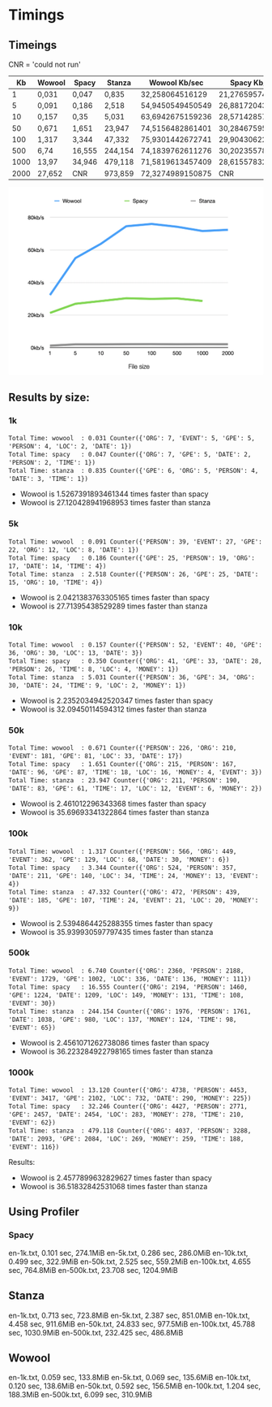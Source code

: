 # Timings


## Timeings


CNR = 'could not run'

| Kb    | Wowool | Spacy  | Stanza  | Wowool Kb/sec    | Spacy Kb/sec    | Stanza Kb/sec   |
|-------|--------|--------|---------|------------------|------------------|------------------|
| 1     | 0,031  | 0,047  | 0,835   | 32,258064516129  | 21,2765957446809 | 1,19760479041916 |
| 5     | 0,091  | 0,186  | 2,518   | 54,9450549450549 | 26,8817204301075 | 1,98570293884035 |
| 10    | 0,157  | 0,35   | 5,031   | 63,6942675159236 | 28,5714285714286 | 1,98767640628106 |
| 50    | 0,671  | 1,651  | 23,947  | 74,5156482861401 | 30,2846759539673 | 2,08794421013071 |
| 100   | 1,317  | 3,344  | 47,332  | 75,9301442672741 | 29,9043062200957 | 2,11273557001606 |
| 500   | 6,74   | 16,555 | 244,154 | 74,1839762611276 | 30,2023557837511 | 2,0478878085143  |
| 1000  | 13,97  | 34,946 | 479,118 | 71,5819613457409 | 28,6155783208379 | 2,08716850546212 |
| 2000  | 27,652 | CNR    | 973,859 | 72,3274989150875  | CNR             | 2,05368538977408 |


![Timeings Kb/sec](../img/speed-graph.png)


## Results by size:

### 1k

    Total Time: wowool  : 0.031 Counter({'ORG': 7, 'EVENT': 5, 'GPE': 5, 'PERSON': 4, 'LOC': 2, 'DATE': 1})
    Total Time: spacy   : 0.047 Counter({'ORG': 7, 'GPE': 5, 'DATE': 2, 'PERSON': 2, 'TIME': 1})
    Total Time: stanza  : 0.835 Counter({'GPE': 6, 'ORG': 5, 'PERSON': 4, 'DATE': 3, 'TIME': 1})

* Wowool is 1.5267391893461344 times faster than spacy
* Wowool is 27.120428941968953 times faster than stanza

### 5k

    Total Time: wowool  : 0.091 Counter({'PERSON': 39, 'EVENT': 27, 'GPE': 22, 'ORG': 12, 'LOC': 8, 'DATE': 1})
    Total Time: spacy   : 0.186 Counter({'GPE': 25, 'PERSON': 19, 'ORG': 17, 'DATE': 14, 'TIME': 4})
    Total Time: stanza  : 2.518 Counter({'PERSON': 26, 'GPE': 25, 'DATE': 15, 'ORG': 10, 'TIME': 4})

* Wowool is 2.0421383763305165 times faster than spacy
* Wowool is 27.71395438529289 times faster than stanza

### 10k

    Total Time: wowool  : 0.157 Counter({'PERSON': 52, 'EVENT': 40, 'GPE': 36, 'ORG': 30, 'LOC': 13, 'DATE': 3})
    Total Time: spacy   : 0.350 Counter({'ORG': 41, 'GPE': 33, 'DATE': 28, 'PERSON': 26, 'TIME': 8, 'LOC': 4, 'MONEY': 1})
    Total Time: stanza  : 5.031 Counter({'PERSON': 36, 'GPE': 34, 'ORG': 30, 'DATE': 24, 'TIME': 9, 'LOC': 2, 'MONEY': 1})

* Wowool is 2.2352034942520347 times faster than spacy
* Wowool is 32.09450114594312 times faster than stanza

### 50k

    Total Time: wowool  : 0.671 Counter({'PERSON': 226, 'ORG': 210, 'EVENT': 181, 'GPE': 81, 'LOC': 33, 'DATE': 17})
    Total Time: spacy   : 1.651 Counter({'ORG': 215, 'PERSON': 167, 'DATE': 96, 'GPE': 87, 'TIME': 18, 'LOC': 16, 'MONEY': 4, 'EVENT': 3})
    Total Time: stanza  : 23.947 Counter({'ORG': 211, 'PERSON': 190, 'DATE': 83, 'GPE': 61, 'TIME': 17, 'LOC': 12, 'EVENT': 6, 'MONEY': 2})

* Wowool is 2.461012296343368 times faster than spacy
* Wowool is 35.69693341322864 times faster than stanza

### 100k

    Total Time: wowool  : 1.317 Counter({'PERSON': 566, 'ORG': 449, 'EVENT': 362, 'GPE': 129, 'LOC': 68, 'DATE': 30, 'MONEY': 6})
    Total Time: spacy   : 3.344 Counter({'ORG': 524, 'PERSON': 357, 'DATE': 211, 'GPE': 140, 'LOC': 34, 'TIME': 24, 'MONEY': 13, 'EVENT': 4})
    Total Time: stanza  : 47.332 Counter({'ORG': 472, 'PERSON': 439, 'DATE': 185, 'GPE': 107, 'TIME': 24, 'EVENT': 21, 'LOC': 20, 'MONEY': 9})

* Wowool is 2.5394864425288355 times faster than spacy
* Wowool is 35.939930597797435 times faster than stanza

### 500k

    Total Time: wowool  : 6.740 Counter({'ORG': 2360, 'PERSON': 2188, 'EVENT': 1729, 'GPE': 1002, 'LOC': 336, 'DATE': 136, 'MONEY': 111})
    Total Time: spacy   : 16.555 Counter({'ORG': 2194, 'PERSON': 1460, 'GPE': 1224, 'DATE': 1209, 'LOC': 149, 'MONEY': 131, 'TIME': 108, 'EVENT': 30})
    Total Time: stanza  : 244.154 Counter({'ORG': 1976, 'PERSON': 1761, 'DATE': 1038, 'GPE': 980, 'LOC': 137, 'MONEY': 124, 'TIME': 98, 'EVENT': 65})

* Wowool is 2.4561071262738086 times faster than spacy
* Wowool is 36.223284922798165 times faster than stanza

### 1000k

    Total Time: wowool  : 13.120 Counter({'ORG': 4738, 'PERSON': 4453, 'EVENT': 3417, 'GPE': 2102, 'LOC': 732, 'DATE': 290, 'MONEY': 225})
    Total Time: spacy   : 32.246 Counter({'ORG': 4427, 'PERSON': 2771, 'GPE': 2457, 'DATE': 2454, 'LOC': 283, 'MONEY': 278, 'TIME': 210, 'EVENT': 62})
    Total Time: stanza  : 479.118 Counter({'ORG': 4037, 'PERSON': 3288, 'DATE': 2093, 'GPE': 2084, 'LOC': 269, 'MONEY': 259, 'TIME': 188, 'EVENT': 116})


Results:

* Wowool is 2.4577899632829627 times faster than spacy
* Wowool is 36.51832842531068 times faster than stanza



## Using Profiler

### Spacy

en-1k.txt, 0.101 sec, 274.1MiB
en-5k.txt, 0.286 sec, 286.0MiB
en-10k.txt, 0.499 sec, 322.9MiB
en-50k.txt, 2.525 sec, 559.2MiB
en-100k.txt, 4.655 sec, 764.8MiB
en-500k.txt, 23.708 sec, 1204.9MiB

## Stanza

en-1k.txt, 0.713 sec, 723.8MiB
en-5k.txt, 2.387 sec, 851.0MiB
en-10k.txt, 4.458 sec, 911.6MiB
en-50k.txt, 24.833 sec, 977.5MiB
en-100k.txt, 45.788 sec, 1030.9MiB
en-500k.txt, 232.425 sec, 486.8MiB

## Wowool
en-1k.txt, 0.059 sec, 133.8MiB
en-5k.txt, 0.069 sec, 135.6MiB
en-10k.txt, 0.120 sec, 138.6MiB
en-50k.txt, 0.592 sec, 156.5MiB
en-100k.txt, 1.204 sec, 188.3MiB
en-500k.txt, 6.099 sec, 310.9MiB
